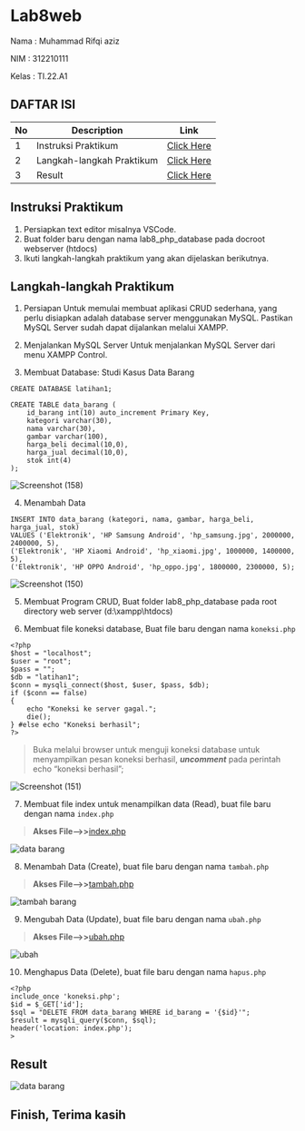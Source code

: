 # Lab8web

Nama : Muhammad Rifqi aziz

NIM  : 312210111

Kelas : TI.22.A1

## DAFTAR ISI <br>
| No | Description | Link |
|-----|------|-----|
|1|Instruksi Praktikum|[Click Here](#instruksi-praktikum)|
|2|Langkah-langkah Praktikum|[Click Here](#langkah-langkah-praktikum)|
|3|Result|[Click Here](#result)|

## Instruksi Praktikum
1. Persiapkan text editor misalnya VSCode.
2. Buat folder baru dengan nama lab8_php_database pada docroot webserver (htdocs)
3. Ikuti langkah-langkah praktikum yang akan dijelaskan berikutnya.

## Langkah-langkah Praktikum
1. Persiapan Untuk memulai membuat aplikasi CRUD sederhana, yang perlu disiapkan adalah database server menggunakan MySQL. Pastikan MySQL Server sudah dapat dijalankan melalui XAMPP.

2. Menjalankan MySQL Server Untuk menjalankan MySQL Server dari menu XAMPP Control.

3. Membuat Database: Studi Kasus Data Barang
```
CREATE DATABASE latihan1;
```
```
CREATE TABLE data_barang (
    id_barang int(10) auto_increment Primary Key,
    kategori varchar(30),
    nama varchar(30),
    gambar varchar(100),
    harga_beli decimal(10,0),
    harga_jual decimal(10,0),
    stok int(4)
);
```

![Screenshot (158)](https://github.com/syifaaurellia/Lab8web/assets/115867244/5b60a65b-853a-45c4-a666-81c9999ccc10)


4. Menambah Data
```
INSERT INTO data_barang (kategori, nama, gambar, harga_beli, harga_jual, stok)
VALUES ('Elektronik', 'HP Samsung Android', 'hp_samsung.jpg', 2000000, 2400000, 5),
('Elektronik', 'HP Xiaomi Android', 'hp_xiaomi.jpg', 1000000, 1400000, 5),
('Elektronik', 'HP OPPO Android', 'hp_oppo.jpg', 1800000, 2300000, 5);
```

![Screenshot (150)](https://github.com/syifaaurellia/Lab8web/assets/115867244/db3281b0-e06c-4461-98e6-33821fedf087)


5. Membuat Program CRUD, Buat folder lab8_php_database pada root directory web server (d:\xampp\htdocs)

6. Membuat file koneksi database, Buat file baru dengan nama `koneksi.php`
```
<?php
$host = "localhost";
$user = "root";
$pass = "";
$db = "latihan1";
$conn = mysqli_connect($host, $user, $pass, $db);
if ($conn == false)
{
    echo "Koneksi ke server gagal.";
    die();
} #else echo "Koneksi berhasil";
?>
```

> Buka melalui browser untuk menguji koneksi database untuk menyampilkan pesan koneksi berhasil, ***uncomment*** pada perintah echo “koneksi berhasil”;

![Screenshot (151)](https://github.com/syifaaurellia/Lab8web/assets/115867244/012e0941-ef81-47b8-9bad-5c787a740ab6)


7. Membuat file index untuk menampilkan data (Read), buat file baru dengan nama `index.php`

> **Akses File-->>**[index.php](index.php)

![data barang](https://github.com/iki020904/lab8web/assets/115804283/37643c02-e077-48b6-93ae-bdc675120ee9)


8. Menambah Data (Create), buat file baru dengan nama `tambah.php`

> **Akses File-->>**[tambah.php](tambah.php)

![tambah barang](https://github.com/iki020904/lab8web/assets/115804283/754f4575-9636-4f8b-a767-0e6c2203b409)



9. Mengubah Data (Update), buat file baru dengan nama `ubah.php`

> **Akses File-->>**[ubah.php](ubah.php)

![ubah ](https://github.com/iki020904/lab8web/assets/115804283/51301e9e-5d89-4b2d-bc49-903ccbeefdfa)


10. Menghapus Data (Delete), buat file baru dengan nama `hapus.php`
```
<?php
include_once 'koneksi.php';
$id = $_GET['id'];
$sql = "DELETE FROM data_barang WHERE id_barang = '{$id}'";
$result = mysqli_query($conn, $sql);
header('location: index.php');
>
```

## Result



![data barang](https://github.com/iki020904/lab8web/assets/115804283/8546e4da-6d22-43de-955b-100b4294ea4f)



## Finish, Terima kasih
